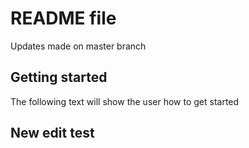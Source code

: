 # README file


Updates made on master branch



## Getting started

The following text will show the user how to get started 



## New edit test
